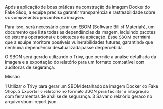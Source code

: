 Após a aplicação de boas práticas na construção da imagem Docker do Fake Shop, a equipe precisa garantir transparência e rastreabilidade sobre os componentes presentes na imagem.

Para isso, será necessário gerar um SBOM (Software Bill of Materials), um documento que lista todas as dependências da imagem, incluindo pacotes do sistema operacional e bibliotecas da aplicação. Esse SBOM permitirá que a equipe monitore possíveis vulnerabilidades futuras, garantindo que nenhuma dependência desatualizada passe despercebida.

O SBOM será gerado utilizando o Trivy, que permite a análise detalhada da imagem e a exportação do relatório para um formato compatível com auditorias de segurança.

Missão

1 Utilizar o Trivy para gerar um SBOM detalhado da imagem Docker do Fake Shop.
2 Exportar o relatório no formato JSON para facilitar a integração com ferramentas de análise de segurança.
3 Salvar o relatório gerado no arquivo sbom-report.json.